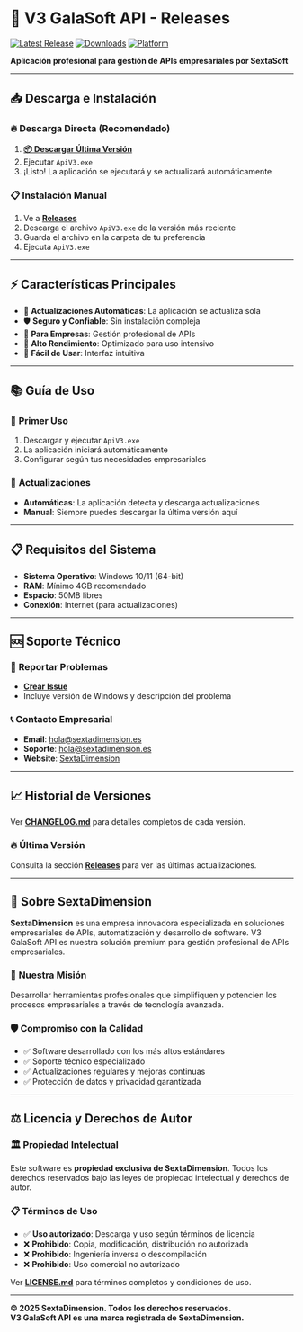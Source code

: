 # 🚀 V3 GalaSoft API - Releases

[![Latest Release](https://img.shields.io/github/v/release/SextaSoft/ApiV3-releases)](https://github.com/SextaSoft/ApiV3-releases/releases/latest)
[![Downloads](https://img.shields.io/github/downloads/SextaSoft/ApiV3-releases/total)](https://github.com/SextaSoft/ApiV3-releases/releases)
[![Platform](https://img.shields.io/badge/platform-Windows-blue)](https://github.com/SextaSoft/ApiV3-releases/releases)

**Aplicación profesional para gestión de APIs empresariales por SextaSoft**

---

## 📥 **Descarga e Instalación**

### 🔥 **Descarga Directa (Recomendado)**
1. **[📦 Descargar Última Versión](https://github.com/SextaSoft/ApiV3-releases/releases/latest/download/ApiV3.exe)**
2. Ejecutar `ApiV3.exe` 
3. ¡Listo! La aplicación se ejecutará y se actualizará automáticamente

### 📋 **Instalación Manual**
1. Ve a [**Releases**](https://github.com/SextaSoft/ApiV3-releases/releases)
2. Descarga el archivo `ApiV3.exe` de la versión más reciente
3. Guarda el archivo en la carpeta de tu preferencia
4. Ejecuta `ApiV3.exe`

---

## ⚡ **Características Principales**

- 🔄 **Actualizaciones Automáticas**: La aplicación se actualiza sola
- 🛡️ **Seguro y Confiable**: Sin instalación compleja
- 💼 **Para Empresas**: Gestión profesional de APIs
- 🚀 **Alto Rendimiento**: Optimizado para uso intensivo
- 🎯 **Fácil de Usar**: Interfaz intuitiva

---

## 📚 **Guía de Uso**

### 🚀 **Primer Uso**
1. Descargar y ejecutar `ApiV3.exe`
2. La aplicación iniciará automáticamente
3. Configurar según tus necesidades empresariales

### 🔄 **Actualizaciones**
- **Automáticas**: La aplicación detecta y descarga actualizaciones
- **Manual**: Siempre puedes descargar la última versión aquí

---

## 📋 **Requisitos del Sistema**

- **Sistema Operativo**: Windows 10/11 (64-bit)
- **RAM**: Mínimo 4GB recomendado
- **Espacio**: 50MB libres
- **Conexión**: Internet (para actualizaciones)

---

## 🆘 **Soporte Técnico**

### 🐛 **Reportar Problemas**
- [**Crear Issue**](https://github.com/SextaSoft/ApiV3-releases/issues/new)
- Incluye versión de Windows y descripción del problema

### 📞 **Contacto Empresarial**
- **Email**: hola@sextadimension.es
- **Soporte**: hola@sextadimension.es
- **Website**: [SextaDimension](https://sextadimension.es/)

---

## 📈 **Historial de Versiones**

Ver [**CHANGELOG.md**](./CHANGELOG.md) para detalles completos de cada versión.

### 🔥 **Última Versión**
Consulta la sección [**Releases**](https://github.com/SextaSoft/ApiV3-releases/releases) para ver las últimas actualizaciones.

---

## 🏢 **Sobre SextaDimension**

**SextaDimension** es una empresa innovadora especializada en soluciones empresariales de APIs, automatización y desarrollo de software. V3 GalaSoft API es nuestra solución premium para gestión profesional de APIs empresariales.

### 🎯 **Nuestra Misión**
Desarrollar herramientas profesionales que simplifiquen y potencien los procesos empresariales a través de tecnología avanzada.

### 🛡️ **Compromiso con la Calidad**
- ✅ Software desarrollado con los más altos estándares
- ✅ Soporte técnico especializado
- ✅ Actualizaciones regulares y mejoras continuas
- ✅ Protección de datos y privacidad garantizada

---

## ⚖️ **Licencia y Derechos de Autor**

### 🏛️ **Propiedad Intelectual**
Este software es **propiedad exclusiva de SextaDimension**. Todos los derechos reservados bajo las leyes de propiedad intelectual y derechos de autor.

### 📋 **Términos de Uso**
- ✅ **Uso autorizado**: Descarga y uso según términos de licencia
- ❌ **Prohibido**: Copia, modificación, distribución no autorizada
- ❌ **Prohibido**: Ingeniería inversa o descompilación
- ❌ **Prohibido**: Uso comercial no autorizado

Ver [**LICENSE.md**](./LICENSE.md) para términos completos y condiciones de uso.

---

**© 2025 SextaDimension. Todos los derechos reservados.**  
**V3 GalaSoft API es una marca registrada de SextaDimension.**